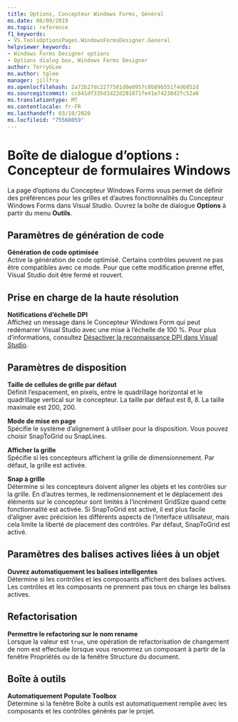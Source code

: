 ```yaml
---
title: Options, Concepteur Windows Forms, Général
ms.date: 08/09/2019
ms.topic: reference
f1_keywords:
- VS.ToolsOptionsPages.WindowsFormsDesigner.General
helpviewer_keywords:
- Windows Forms Designer options
- Options dialog box, Windows Forms Designer
author: TerryGLee
ms.author: tglee
manager: jillfra
ms.openlocfilehash: 2a72b27dc2277501d0e0957c8b89b551f4d6852d
ms.sourcegitcommit: cc841df335d1d22d281871fe41e74238d2fc52a6
ms.translationtype: MT
ms.contentlocale: fr-FR
ms.lasthandoff: 03/18/2020
ms.locfileid: "75568059"
---
```

# <a name="options-dialog-box-windows-forms-designer"></a>Boîte de dialogue d’options : Concepteur de formulaires Windows

La page d’options du Concepteur Windows Forms vous permet de définir des préférences pour les grilles et d’autres fonctionnalités du Concepteur Windows Forms dans Visual Studio. Ouvrez la boîte de dialogue **Options** à partir du menu **Outils**.

## <a name="code-generation-settings"></a>Paramètres de génération de code

**Génération de code optimisée**\
Active la génération de code optimisé. Certains contrôles peuvent ne pas être compatibles avec ce mode. Pour que cette modification prenne effet, Visual Studio doit être fermé et rouvert.

## <a name="high-dpi-support"></a>Prise en charge de la haute résolution

**Notifications d’échelle DPI**\
Affichez un message dans le Concepteur Windows Form qui peut redémarrer Visual Studio avec une mise à l’échelle de 100 %. Pour plus d’informations, consultez [Désactiver la reconnaissance DPI dans Visual Studio](/dotnet/framework/winforms/disable-dpi-awareness-visual-studio).

## <a name="layout-settings"></a>Paramètres de disposition

**Taille de cellules de grille par défaut**\
Définit l’espacement, en pixels, entre le quadrillage horizontal et le quadrillage vertical sur le concepteur. La taille par défaut est 8, 8. La taille maximale est 200, 200.

**Mode de mise en page**\
Spécifie le système d’alignement à utiliser pour la disposition. Vous pouvez choisir SnapToGrid ou SnapLines.

**Afficher la grille**\
Spécifie si les concepteurs affichent la grille de dimensionnement. Par défaut, la grille est activée.

**Snap à grille**\
Détermine si les concepteurs doivent aligner les objets et les contrôles sur la grille. En d’autres termes, le redimensionnement et le déplacement des éléments sur le concepteur sont limités à l’incrément GridSize quand cette fonctionnalité est activée. Si SnapToGrid est activé, il est plus facile d’aligner avec précision les différents aspects de l’interface utilisateur, mais cela limite la liberté de placement des contrôles. Par défaut, SnapToGrid est activé.

## <a name="object-bound-smart-tag-settings"></a>Paramètres des balises actives liées à un objet

**Ouvrez automatiquement les balises intelligentes**\
Détermine si les contrôles et les composants affichent des balises actives. Les contrôles et les composants ne prennent pas tous en charge les balises actives.

## <a name="refactoring"></a>Refactorisation

**Permettre le refactoring sur le nom rename**\
Lorsque la valeur est `true`, une opération de refactorisation de changement de nom est effectuée lorsque vous renommez un composant à partir de la fenêtre Propriétés ou de la fenêtre Structure du document.

## <a name="toolbox"></a>Boîte à outils

**Automatiquement Populate Toolbox**\
Détermine si la fenêtre Boîte à outils est automatiquement remplie avec les composants et les contrôles générés par le projet.
